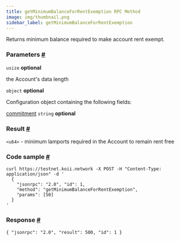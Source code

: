 ```yaml
--- 
title: getMinimumBalanceForRentExemption RPC Method 
image: img/thumbnail.png 
sidebar_label: getMinimumBalanceForRentExemption
---  
```



Returns minimum balance required to make account rent exempt.

### Parameters [#](#parameters)

`usize` **optional**

the Account's data length

`object` **optional**

Configuration object containing the following fields:

[commitment](/develop/rpcapi/intro#configuring-state-commitment) `string` **optional**

### Result [#](#result)

`<u64>` - minimum lamports required in the Account to remain rent free

### Code sample [#](#code-sample)

```
curl https://testnet.koii.network -X POST -H "Content-Type: application/json" -d '
  {
    "jsonrpc": "2.0", "id": 1,
    "method": "getMinimumBalanceForRentExemption",
    "params": [50]
  }
'
```


### Response [#](#response)

```
{ "jsonrpc": "2.0", "result": 500, "id": 1 }
```
